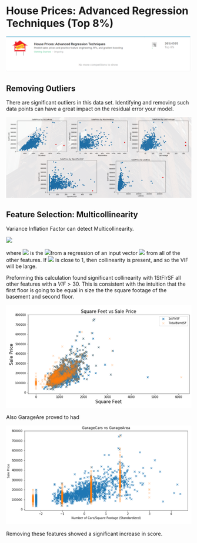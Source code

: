 # House Prices: Advanced Regression Techniques (Top 8%)

![top](images/top-8-percent.png)

## Removing Outliers

There are significant outliers in this data set. Identifying and removing such data points can have a great impact on the residual error your model.

![outliers](images/outliers.png)

## Feature Selection: Multicollinearity

Variance Inflation Factor can detect Multicollinearity.

<img src="https://render.githubusercontent.com/render/math?math=VIF_{i} = \frac{1}{1 - R_{i}^{2}">

where <img src="https://render.githubusercontent.com/render/math?math=R_{i}^{2}"> is the <img src="https://render.githubusercontent.com/render/math?math=R^{2}">from a regression of an input vector <img src="https://render.githubusercontent.com/render/math?math=X_{i}"> from all of the other features. If <img src="https://render.githubusercontent.com/render/math?math=R^{2}"> is close to 1, then collinearity is present, and so the VIF will be large.

Preforming this calculation found significant collinearity with 1StFlrSF all other features with a $VIF > 30$. This is consistent with the intuition that the first floor is going to be equal in size the the square footage of the basement and second floor.

![sf-collinearity](images/sf-vs-basement-collinearity.png)

Also GarageAre proved to had

![garage-collinearity](images/garage-collinearity.png)

Removing these features showed a significant increase in score.
